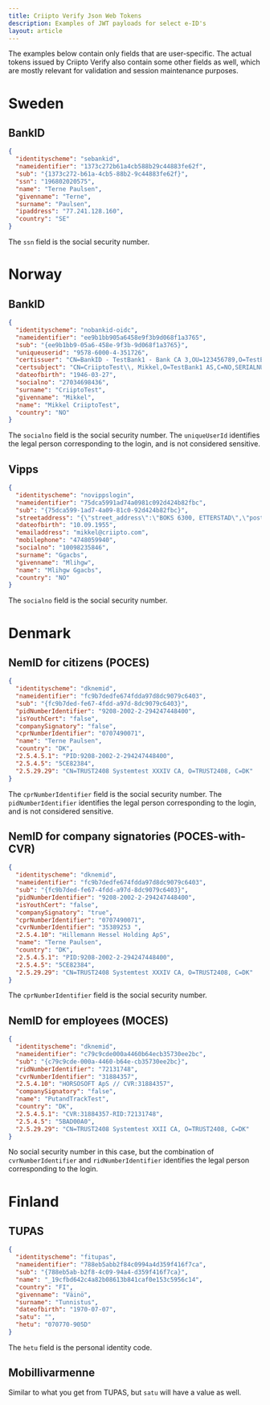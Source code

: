 ```yaml
---
title: Criipto Verify Json Web Tokens
description: Examples of JWT payloads for select e-ID's
layout: article
---
```


The examples below contain only fields that are user-specific. The actual tokens issued by Criipto Verify also contain some other fields as well, which are mostly relevant for validation and session maintenance purposes.

# Sweden
## BankID
```json
{
  "identityscheme": "sebankid",
  "nameidentifier": "1373c272b61a4cb588b29c44883fe62f",
  "sub": "{1373c272-b61a-4cb5-88b2-9c44883fe62f}",
  "ssn": "196802020575",
  "name": "Terne Paulsen",
  "givenname": "Terne",
  "surname": "Paulsen",
  "ipaddress": "77.241.128.160",
  "country": "SE"
}
```
The `ssn` field is the social security number.

# Norway
## BankID
```json
{
  "identityscheme": "nobankid-oidc",
  "nameidentifier": "ee9b1bb905a6458e9f3b9d068f1a3765",
  "sub": "{ee9b1bb9-05a6-458e-9f3b-9d068f1a3765}",
  "uniqueuserid": "9578-6000-4-351726",
  "certissuer": "CN=BankID - TestBank1 - Bank CA 3,OU=123456789,O=TestBank1 AS,C=NO;OrginatorId=9980;OriginatorName=BINAS;OriginatorId=9980",
  "certsubject": "CN=CriiptoTest\\, Mikkel,O=TestBank1 AS,C=NO,SERIALNUMBER=9578-6000-4-351726",
  "dateofbirth": "1946-03-27",
  "socialno": "27034698436",
  "surname": "CriiptoTest",
  "givenname": "Mikkel",
  "name": "Mikkel CriiptoTest",
  "country": "NO"
}
```
The `socialno` field is the social security number. The `uniqueUserId` identifies the legal person corresponding to the login, and is not considered sensitive.

## Vipps
```json
{
  "identityscheme": "novippslogin",
  "nameidentifier": "75dca5991ad74a0981c092d424b82fbc",
  "sub": "{75dca599-1ad7-4a09-81c0-92d424b82fbc}",
  "streetaddress": "{\"street_address\":\"BOKS 6300, ETTERSTAD\",\"postal_code\":\"0603\",\"region\":\"OSLO\",\"country\":\"NO\",\"formatted\":\"BOKS 6300, ETTERSTAD\\n0603\\nOSLO\\nNO\",\"address_type\":\"home\"}",
  "dateofbirth": "10.09.1955",
  "emailaddress": "mikkel@criipto.com",
  "mobilephone": "4748059940",
  "socialno": "10098235846",
  "surname": "Ggacbs",
  "givenname": "Mlihgw",
  "name": "Mlihgw Ggacbs",
  "country": "NO"
}
```
The `socialno` field is the social security number.

# Denmark
## NemID for citizens (POCES)
```json
{
  "identityscheme": "dknemid",
  "nameidentifier": "fc9b7dedfe674fdda97d8dc9079c6403",
  "sub": "{fc9b7ded-fe67-4fdd-a97d-8dc9079c6403}",
  "pidNumberIdentifier": "9208-2002-2-294247448400",
  "isYouthCert": "false",
  "companySignatory": "false",
  "cprNumberIdentifier": "0707490071",
  "name": "Terne Paulsen",
  "country": "DK",
  "2.5.4.5.1": "PID:9208-2002-2-294247448400",
  "2.5.4.5": "5CE82384",
  "2.5.29.29": "CN=TRUST2408 Systemtest XXXIV CA, O=TRUST2408, C=DK"
}
```
The `cprNumberIdentifier` field is the social security number. The `pidNumberIdentifier` identifies the legal person corresponding to the login, and is not considered sensitive.

## NemID for company signatories (POCES-with-CVR)
```json
{
  "identityscheme": "dknemid",
  "nameidentifier": "fc9b7dedfe674fdda97d8dc9079c6403",
  "sub": "{fc9b7ded-fe67-4fdd-a97d-8dc9079c6403}",
  "pidNumberIdentifier": "9208-2002-2-294247448400",
  "isYouthCert": "false",
  "companySignatory": "true",
  "cprNumberIdentifier": "0707490071",
  "cvrNumberIdentifier": "35389253 ",
  "2.5.4.10": "Hillemann Hessel Holding ApS",
  "name": "Terne Paulsen",
  "country": "DK",
  "2.5.4.5.1": "PID:9208-2002-2-294247448400",
  "2.5.4.5": "5CE82384",
  "2.5.29.29": "CN=TRUST2408 Systemtest XXXIV CA, O=TRUST2408, C=DK"
}
```
The `cprNumberIdentifier` field is the social security number.

## NemID for employees (MOCES)
```json
{
  "identityscheme": "dknemid",
  "nameidentifier": "c79c9cde000a4460b64ecb35730ee2bc",
  "sub": "{c79c9cde-000a-4460-b64e-cb35730ee2bc}",
  "ridNumberIdentifier": "72131748",
  "cvrNumberIdentifier": "31884357",
  "2.5.4.10": "HORSOSOFT ApS // CVR:31884357",
  "companySignatory": "false",
  "name": "PutandTrackTest",
  "country": "DK",
  "2.5.4.5.1": "CVR:31884357-RID:72131748",
  "2.5.4.5": "5BAD00A0",
  "2.5.29.29": "CN=TRUST2408 Systemtest XXII CA, O=TRUST2408, C=DK"
}
```
No social security number in this case, but the combination of `cvrNumberIdentifier` and `ridNumberIdentifier` identifies the legal person corresponding to the login.

# Finland
## TUPAS
```json
{
  "identityscheme": "fitupas",
  "nameidentifier": "788eb5abb2f84c0994a4d359f416f7ca",
  "sub": "{788eb5ab-b2f8-4c09-94a4-d359f416f7ca}",
  "name": "_19cfbd642c4a82b08613b841caf0e153c5956c14",
  "country": "FI",
  "givenname": "Väinö",
  "surname": "Tunnistus",
  "dateofbirth": "1970-07-07",
  "satu": "",
  "hetu": "070770-905D"
}
```
The `hetu` field is the personal identity code.

## Mobillivarmenne
Similar to what you get from TUPAS, but `satu` will have a value as well.